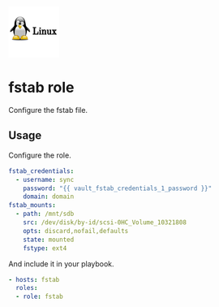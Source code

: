 <img src="/logos/fstab.png" alt="fstab logo" width="100" height="100">

# fstab role

Configure the fstab file.

## Usage

Configure the role.

```yml
fstab_credentials:
  - username: sync
    password: "{{ vault_fstab_credentials_1_password }}"
    domain: domain
fstab_mounts:
  - path: /mnt/sdb
    src: /dev/disk/by-id/scsi-0HC_Volume_10321808
    opts: discard,nofail,defaults
    state: mounted
    fstype: ext4
```

And include it in your playbook.

```yml
- hosts: fstab
  roles:
  - role: fstab
```